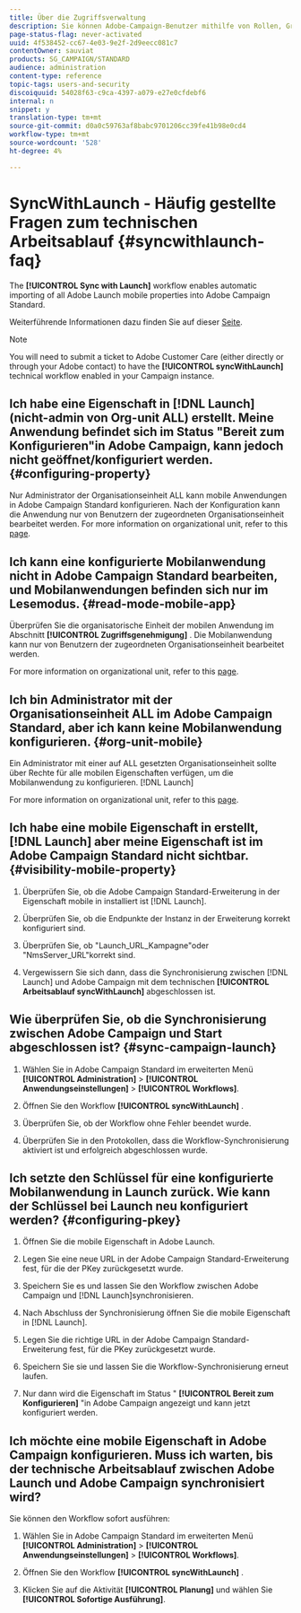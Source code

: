 ```yaml
---
title: Über die Zugriffsverwaltung
description: Sie können Adobe-Campaign-Benutzer mithilfe von Rollen, Gruppen und Organisationseinheiten verwalten.
page-status-flag: never-activated
uuid: 4f538452-cc67-4e03-9e2f-2d9eecc081c7
contentOwner: sauviat
products: SG_CAMPAIGN/STANDARD
audience: administration
content-type: reference
topic-tags: users-and-security
discoiquuid: 54028f63-c9ca-4397-a079-e27e0cfdebf6
internal: n
snippet: y
translation-type: tm+mt
source-git-commit: d0a0c59763af8babc9701206cc39fe41b98e0cd4
workflow-type: tm+mt
source-wordcount: '528'
ht-degree: 4%

---
```



# SyncWithLaunch - Häufig gestellte Fragen zum technischen Arbeitsablauf {#syncwithlaunch-faq}

The **[!UICONTROL Sync with Launch]** workflow enables automatic importing of all Adobe Launch mobile properties into Adobe Campaign Standard.

Weiterführende Informationen dazu finden Sie auf dieser [Seite](../../administration/using/technical-workflows.md).

>[!NOTE]
>
>You will need to submit a ticket to Adobe Customer Care (either directly or through your Adobe contact) to have the **[!UICONTROL syncWithLaunch]** technical workflow enabled in your Campaign instance.

## Ich habe eine Eigenschaft in [!DNL Launch] (nicht-admin von Org-unit ALL) erstellt. Meine Anwendung befindet sich im Status &quot;Bereit zum Konfigurieren&quot;in Adobe Campaign, kann jedoch nicht geöffnet/konfiguriert werden. {#configuring-property}

Nur Administrator der Organisationseinheit ALL kann mobile Anwendungen in Adobe Campaign Standard konfigurieren. Nach der Konfiguration kann die Anwendung nur von Benutzern der zugeordneten Organisationseinheit bearbeitet werden. For more information on organizational unit, refer to this [page](../../administration/using/organizational-units.md).

## Ich kann eine konfigurierte Mobilanwendung nicht in Adobe Campaign Standard bearbeiten, und Mobilanwendungen befinden sich nur im Lesemodus. {#read-mode-mobile-app}

Überprüfen Sie die organisatorische Einheit der mobilen Anwendung im Abschnitt **[!UICONTROL Zugriffsgenehmigung]** . Die Mobilanwendung kann nur von Benutzern der zugeordneten Organisationseinheit bearbeitet werden.

For more information on organizational unit, refer to this [page](../../administration/using/organizational-units.md).

## Ich bin Administrator mit der Organisationseinheit ALL im Adobe Campaign Standard, aber ich kann keine Mobilanwendung konfigurieren. {#org-unit-mobile}

Ein Administrator mit einer auf ALL gesetzten Organisationseinheit sollte über Rechte für alle mobilen Eigenschaften verfügen, um die Mobilanwendung zu konfigurieren. [!DNL Launch]

For more information on organizational unit, refer to this [page](../../administration/using/organizational-units.md).

## Ich habe eine mobile Eigenschaft in erstellt, [!DNL Launch] aber meine Eigenschaft ist im Adobe Campaign Standard nicht sichtbar. {#visibility-mobile-property}

1. Überprüfen Sie, ob die Adobe Campaign Standard-Erweiterung in der Eigenschaft mobile in installiert ist [!DNL Launch].

1. Überprüfen Sie, ob die Endpunkte der Instanz in der Erweiterung korrekt konfiguriert sind.

1. Überprüfen Sie, ob &quot;Launch_URL_Kampagne&quot;oder &quot;NmsServer_URL&quot;korrekt sind.

1. Vergewissern Sie sich dann, dass die Synchronisierung zwischen [!DNL Launch] und Adobe Campaign mit dem technischen **[!UICONTROL Arbeitsablauf syncWithLaunch]** abgeschlossen ist.

## Wie überprüfen Sie, ob die Synchronisierung zwischen Adobe Campaign und Start abgeschlossen ist? {#sync-campaign-launch}

1. Wählen Sie in Adobe Campaign Standard im erweiterten Menü **[!UICONTROL Administration]** > **[!UICONTROL Anwendungseinstellungen]** > **[!UICONTROL Workflows]**.

1. Öffnen Sie den Workflow **[!UICONTROL syncWithLaunch]** .

1. Überprüfen Sie, ob der Workflow ohne Fehler beendet wurde.

1. Überprüfen Sie in den Protokollen, dass die Workflow-Synchronisierung aktiviert ist und erfolgreich abgeschlossen wurde.

## Ich setzte den Schlüssel für eine konfigurierte Mobilanwendung in Launch zurück. Wie kann der Schlüssel bei Launch neu konfiguriert werden? {#configuring-pkey}

1. Öffnen Sie die mobile Eigenschaft in Adobe Launch.

1. Legen Sie eine neue URL in der Adobe Campaign Standard-Erweiterung fest, für die der PKey zurückgesetzt wurde.

1. Speichern Sie es und lassen Sie den Workflow zwischen Adobe Campaign und [!DNL Launch]synchronisieren.

1. Nach Abschluss der Synchronisierung öffnen Sie die mobile Eigenschaft in [!DNL Launch].

1. Legen Sie die richtige URL in der Adobe Campaign Standard-Erweiterung fest, für die PKey zurückgesetzt wurde.

1. Speichern Sie sie und lassen Sie die Workflow-Synchronisierung erneut laufen.

1. Nur dann wird die Eigenschaft im Status &quot; **[!UICONTROL Bereit zum Konfigurieren]** &quot;in Adobe Campaign angezeigt und kann jetzt konfiguriert werden.

## Ich möchte eine mobile Eigenschaft in Adobe Campaign konfigurieren. Muss ich warten, bis der technische Arbeitsablauf zwischen Adobe Launch und Adobe Campaign synchronisiert wird?

Sie können den Workflow sofort ausführen:

1. Wählen Sie in Adobe Campaign Standard im erweiterten Menü **[!UICONTROL Administration]** > **[!UICONTROL Anwendungseinstellungen]** > **[!UICONTROL Workflows]**.

1. Öffnen Sie den Workflow **[!UICONTROL syncWithLaunch]** .

1. Klicken Sie auf die Aktivität **[!UICONTROL Planung]** und wählen Sie **[!UICONTROL Sofortige Ausführung]**.
